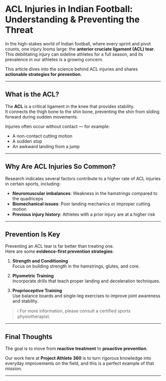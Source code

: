# ACL Injuries in Indian Football: Understanding & Preventing the Threat

In the high-stakes world of Indian football, where every sprint and pivot counts, one injury looms large: the **anterior cruciate ligament (ACL) tear**.  
This debilitating injury can sideline athletes for a full season, and its prevalence in our athletes is a growing concern.  

This article dives into the science behind ACL injuries and shares **actionable strategies for prevention**.

---

## What is the ACL?

The **ACL** is a critical ligament in the knee that provides stability.  
It connects the thigh bone to the shin bone, preventing the shin from sliding forward during sudden movements.  

Injuries often occur without contact — for example:  
* A non-contact cutting motion  
* A sudden stop  
* An awkward landing from a jump  

---

## Why Are ACL Injuries So Common?

Research indicates several factors contribute to a higher rate of ACL injuries in certain sports, including:

- **Neuromuscular imbalances**: Weakness in the hamstrings compared to the quadriceps  
- **Biomechanical issues**: Poor landing mechanics or improper cutting motion  
- **Previous injury history**: Athletes with a prior injury are at a higher risk  

---

## Prevention Is Key

Preventing an ACL tear is far better than treating one.  
Here are some **evidence-first prevention strategies**:

1. **Strength and Conditioning**  
   Focus on building strength in the hamstrings, glutes, and core.  

2. **Plyometric Training**  
   Incorporate drills that teach proper landing and deceleration techniques.  

3. **Proprioceptive Training**  
   Use balance boards and single-leg exercises to improve joint awareness and stability.  

> ℹ️ For more information, please consult a certified sports physiotherapist.  

---

## Final Thoughts

The goal is to move from **reactive treatment** to **proactive prevention**.  

Our work here at **Project Athlete 360** is to turn rigorous knowledge into everyday improvements on the field, and this is a perfect example of that mission.  

---
